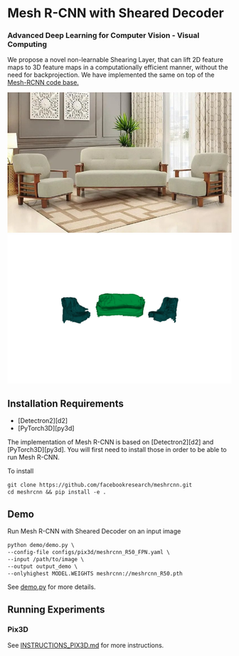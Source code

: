 # Mesh R-CNN with Sheared Decoder
### Advanced Deep Learning for Computer Vision - Visual Computing

We propose a novel non-learnable Shearing Layer, that can lift 2D feature maps to 3D feature maps in a computationally efficient manner, without the need for backprojection. We have implemented the same on top of the <a href="https://github.com/facebookresearch/meshrcnn" target="_blank">Mesh-RCNN code base.</a>


<img src="datasets/royaloak.jpg" alt="Unseen Image" title="Unseen Image">
<img src="generalization_shearing00.png" alt="Reconstructed Scene" title="Reconstructed Scene">



## Installation Requirements
- [Detectron2][d2]
- [PyTorch3D][py3d]

The implementation of Mesh R-CNN is based on [Detectron2][d2] and [PyTorch3D][py3d].
You will first need to install those in order to be able to run Mesh R-CNN.

To install
```
git clone https://github.com/facebookresearch/meshrcnn.git
cd meshrcnn && pip install -e .
```

## Demo

Run Mesh R-CNN with Sheared Decoder on an input image

```
python demo/demo.py \
--config-file configs/pix3d/meshrcnn_R50_FPN.yaml \
--input /path/to/image \
--output output_demo \
--onlyhighest MODEL.WEIGHTS meshrcnn://meshrcnn_R50.pth
```

See [demo.py](demo/demo.py) for more details.

## Running Experiments

### Pix3D
See [INSTRUCTIONS_PIX3D.md](INSTRUCTIONS_PIX3D.md) for more instructions.

